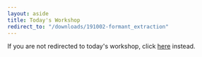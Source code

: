 ```yaml
---
layout: aside
title: Today's Workshop
redirect_to: "/downloads/191002-formant_extraction"
---
```


If you are not redirected to today's workshop, click [here](/downloads/191002-formant_extraction) instead.